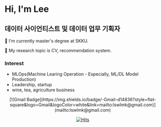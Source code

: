 # Hi, I'm Lee
## 데이터 사이언티스트 및 데이터 업무 기획자
🌱 I'm currently master's degree at SKKU.

🔭 My research topic is CV, recommendation system.

### Interest
- MLOps(Machine Learing Operation - Especially, ML/DL Model Production)
- Leadership, startup
- wine, tea, agriculture business

<div align=center>
 [![Gmail Badge](https://img.shields.io/badge/-Gmail-d14836?style=flat-square&logo=Gmail&logoColor=white&link=mailto:lswlmk@gmail.com)](mailto:lswlmk@gmail.com)
</div>
<div align=center>

[![Hits](https://hits.seeyoufarm.com/api/count/incr/badge.svg?url=https%3A%2F%2Fgithub.com%2Fedenlee94%2Fhit-counter&count_bg=%2379C83D&title_bg=%23555555&icon=&icon_color=%23E7E7E7&title=hits&edge_flat=false)](https://hits.seeyoufarm.com)

</div>
